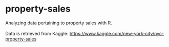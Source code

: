 # property-sales
Analyzing data pertaining to property sales with R.
<br></br>
Data is retrieved from Kaggle: https://www.kaggle.com/new-york-city/nyc-property-sales 
